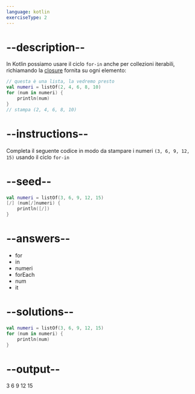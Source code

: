 ```yaml
---
language: kotlin
exerciseType: 2
---
```


# --description--

In Kotlin possiamo usare il ciclo `for-in` anche per collezioni iterabili, richiamando la [closure](https://it.wikipedia.org/wiki/Chiusura_(informatica)) fornita su ogni elemento:
```kotlin
// questa è una lista, la vedremo presto
val numeri = listOf(2, 4, 6, 8, 10) 
for (num in numeri) {
	println(num)
}
// stampa (2, 4, 6, 8, 10)
```

# --instructions--

Completa il seguente codice in modo da stampare i numeri `(3, 6, 9, 12, 15)` usando il ciclo `for-in`

# --seed--

```kotlin
val numeri = listOf(3, 6, 9, 12, 15)
[/] (num[/]numeri) {
    println([/])
}
```

# --answers--

- for
-  in 
- numeri
- forEach
- num
- it

# --solutions--

```kotlin
val numeri = listOf(3, 6, 9, 12, 15)
for (num in numeri) {
    println(num)
}
```

# --output--

3
6
9
12
15
